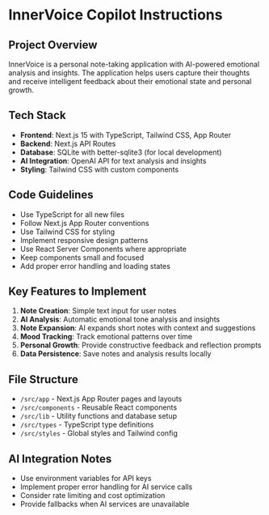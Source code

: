 # InnerVoice Copilot Instructions

<!-- Use this file to provide workspace-specific custom instructions to Copilot. For more details, visit https://code.visualstudio.com/docs/copilot/copilot-customization#_use-a-githubcopilotinstructionsmd-file -->

## Project Overview
InnerVoice is a personal note-taking application with AI-powered emotional analysis and insights. The application helps users capture their thoughts and receive intelligent feedback about their emotional state and personal growth.

## Tech Stack
- **Frontend**: Next.js 15 with TypeScript, Tailwind CSS, App Router
- **Backend**: Next.js API Routes
- **Database**: SQLite with better-sqlite3 (for local development)
- **AI Integration**: OpenAI API for text analysis and insights
- **Styling**: Tailwind CSS with custom components

## Code Guidelines
- Use TypeScript for all new files
- Follow Next.js App Router conventions
- Use Tailwind CSS for styling
- Implement responsive design patterns
- Use React Server Components where appropriate
- Keep components small and focused
- Add proper error handling and loading states

## Key Features to Implement
1. **Note Creation**: Simple text input for user notes
2. **AI Analysis**: Automatic emotional tone analysis and insights
3. **Note Expansion**: AI expands short notes with context and suggestions
4. **Mood Tracking**: Track emotional patterns over time
5. **Personal Growth**: Provide constructive feedback and reflection prompts
6. **Data Persistence**: Save notes and analysis results locally

## File Structure
- `/src/app` - Next.js App Router pages and layouts
- `/src/components` - Reusable React components
- `/src/lib` - Utility functions and database setup
- `/src/types` - TypeScript type definitions
- `/src/styles` - Global styles and Tailwind config

## AI Integration Notes
- Use environment variables for API keys
- Implement proper error handling for AI service calls
- Consider rate limiting and cost optimization
- Provide fallbacks when AI services are unavailable
